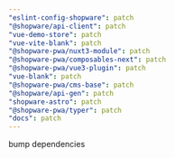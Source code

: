 ```yaml
---
"eslint-config-shopware": patch
"@shopware/api-client": patch
"vue-demo-store": patch
"vue-vite-blank": patch
"@shopware-pwa/nuxt3-module": patch
"@shopware-pwa/composables-next": patch
"@shopware-pwa/vue3-plugin": patch
"vue-blank": patch
"@shopware-pwa/cms-base": patch
"@shopware/api-gen": patch
"shopware-astro": patch
"@shopware-pwa/typer": patch
"docs": patch
---
```


bump dependencies
